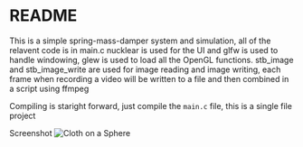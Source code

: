 # README

This is a simple spring-mass-damper system and simulation, all of the relavent code is in main.c
nucklear is used for the UI and glfw is used to handle windowing, glew is used to load all the OpenGL functions.
stb_image and stb_image_write are used for image reading and image writing, each frame when recording a video
will be written to a file and then combined in a script using ffmpeg


Compiling is staright forward, just compile the `main.c` file, this is a single file project

Screenshot
![Cloth on a Sphere](https://i.imgur.com/9TpuFi0.png)
